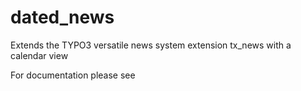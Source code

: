 # dated_news
Extends the TYPO3 versatile news system extension tx_news with a calendar view

For documentation please see 
